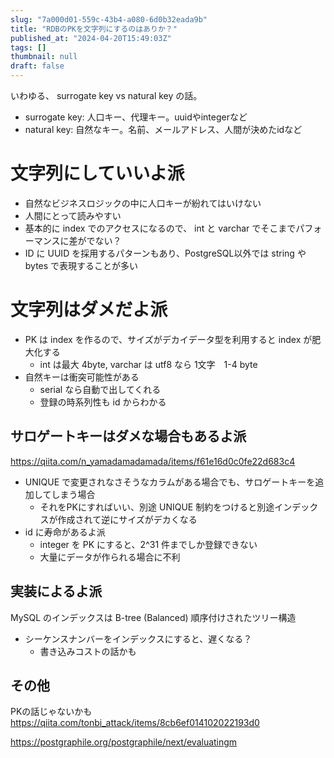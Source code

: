 ```yaml
---
slug: "7a000d01-559c-43b4-a080-6d0b32eada9b"
title: "RDBのPKを文字列にするのはありか？"
published_at: "2024-04-20T15:49:03Z"
tags: []
thumbnail: null
draft: false
---
```


いわゆる、 surrogate key vs natural key の話。

- surrogate key: 人口キー、代理キー。uuidやintegerなど
- natural key: 自然なキー。名前、メールアドレス、人間が決めたidなど

# 文字列にしていいよ派

- 自然なビジネスロジックの中に人口キーが紛れてはいけない
- 人間にとって読みやすい
- 基本的に index でのアクセスになるので、 int と varchar でそこまでパフォーマンスに差がでない？
- ID に UUID を採用するパターンもあり、PostgreSQL以外では string や bytes で表現することが多い

# 文字列はダメだよ派

- PK は index を作るので、サイズがデカイデータ型を利用すると index が肥大化する
  - int は最大 4byte, varchar は utf8 なら 1文字　1-4 byte
- 自然キーは衝突可能性がある
  - serial なら自動で出してくれる
  - 登録の時系列性も id からわかる

## サロゲートキーはダメな場合もあるよ派


https://qiita.com/n_yamadamadamada/items/f61e16d0c0fe22d683c4

- UNIQUE で変更されなさそうなカラムがある場合でも、サロゲートキーを追加してしまう場合
  - それをPKにすればいい、別途 UNIQUE 制約をつけると別途インデックスが作成されて逆にサイズがデカくなる
- id に寿命があるよ派
  - integer を PK にすると、2^31 件までしか登録できない
  - 大量にデータが作られる場合に不利


## 実装によるよ派

MySQL のインデックスは B-tree (Balanced)
順序付けされたツリー構造

- シーケンスナンバーをインデックスにすると、遅くなる？
  - 書き込みコストの話かも


## その他
PKの話じゃないかも
https://qiita.com/tonbi_attack/items/8cb6ef014102022193d0


https://postgraphile.org/postgraphile/next/evaluatingm
